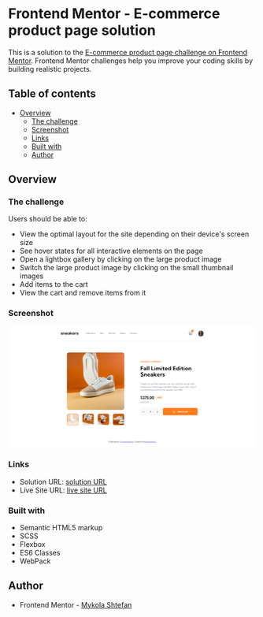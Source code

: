 # Frontend Mentor - E-commerce product page solution

This is a solution to the [E-commerce product page challenge on Frontend Mentor](https://www.frontendmentor.io/challenges/ecommerce-product-page-UPsZ9MJp6). Frontend Mentor challenges help you improve your coding skills by building realistic projects.

## Table of contents

- [Overview](#overview)
  - [The challenge](#the-challenge)
  - [Screenshot](#screenshot)
  - [Links](#links)
  - [Built with](#built-with)
  - [Author](#author)


## Overview

### The challenge

Users should be able to:

- View the optimal layout for the site depending on their device's screen size
- See hover states for all interactive elements on the page
- Open a lightbox gallery by clicking on the large product image
- Switch the large product image by clicking on the small thumbnail images
- Add items to the cart
- View the cart and remove items from it

### Screenshot

![](./screenshot.png)

### Links

- Solution URL: [solution URL](https://github.com/dreams65/ecommerce-product-page-main)
- Live Site URL: [live site URL](https://dreams65.github.io/ecommerce-product-page-main/)

### Built with

- Semantic HTML5 markup
- SCSS
- Flexbox
- ES6 Classes
- WebPack

## Author

- Frontend Mentor - [Mykola Shtefan](https://www.frontendmentor.io/profile/dreams65)

